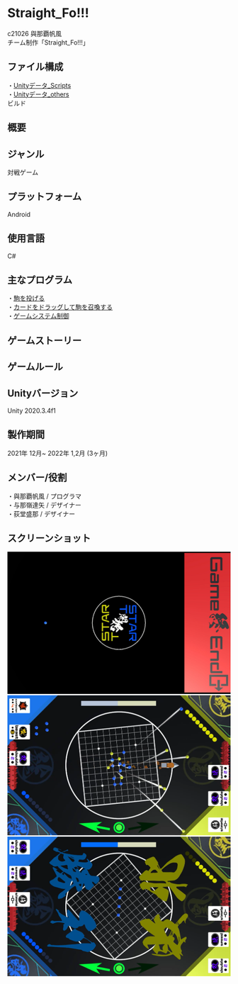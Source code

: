 # Straight_Fo!!!
c21026 與那覇帆風  
チーム制作「Straight_Fo!!!」

## ファイル構成
・[Unityデータ_Scripts](Scripts)  
・[Unityデータ_others](others)  
ビルド

## 概要

## ジャンル
対戦ゲーム

## プラットフォーム
Android

## 使用言語
C#

## 主なプログラム
・[駒を投げる](https://github.com/itc-c21026/Straight_Fo-/blob/main/Scripts/Ball.cs)  
・[カードをドラッグして駒を召喚する](https://github.com/itc-c21026/Straight_Fo-/blob/main/Scripts/CardMoveScript.cs)  
・[ゲームシステム制御](https://github.com/itc-c21026/Straight_Fo-/blob/main/Scripts/GameController.cs)

## ゲームストーリー

## ゲームルール

## Unityバージョン
Unity 2020.3.4f1

## 製作期間
2021年 12月~ 2022年 1,2月 (3ヶ月)

## メンバー/役割
・與那覇帆風 / プログラマ  
・与那嶺達矢 / デザイナー  
・荻堂盛那 / デザイナー  

## スクリーンショット
![ScreenShot1](https://github.com/itc-c21026/Straight_Fo-/blob/main/ScreenShot/Title.png)
![ScreenShot2](https://github.com/itc-c21026/Straight_Fo-/blob/main/ScreenShot/GamePlay.png)
![ScreenShot3](https://github.com/itc-c21026/Straight_Fo-/blob/main/ScreenShot/Win_Lose.png)
